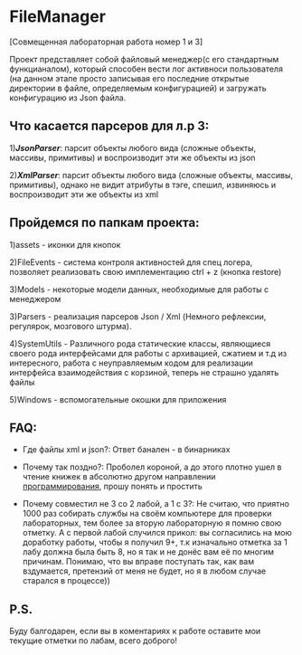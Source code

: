 # FileManager

[Совмещенная лабораторная работа номер 1 и 3]

Проект представляет собой файловый менеджер(с его стандартным функцианалом), который способен вести лог активноси пользователя (на данном этапе просто записывая его последние открытые директории в файле, определяемым конфигурацией)
и загружать конфигурацию из Json файла.

## Что касается парсеров для л.р 3:

  
  1)***JsonParser***:
    парсит объекты любого вида (сложные объекты, массивы, примитивы) и воспроизводит эти же объекты из json
  
  2)***XmlParser***:
    парсит объекты любого вида (сложные объекты, массивы, примитивы), однако не видит атрибуты в тэге, спешил, извиняюсь и воспроизводит эти же объекты из xml
    
    
## Пройдемся по папкам проекта:


1)assets - иконки для кнопок

2)FileEvents - система контроля активностей для спец логера, позволяет реализовать свою имплементацию ctrl + z (кнопка restore)

3)Models - некоторые модели данных, необходимые для работы с менеджером

3)Parsers - реализация парсеров Json / Xml (Немного рефлексии, регулярок, мозгового штурма).

4)SystemUtils - Различного рода статические классы, являющиеся своего рода интерфейсами для работы с архивацией, сжатием и т.д
из интересного, работа с неуправляемым кодом для реализации интерфейса взаимодействия с корзиной, теперь не страшно удалять файлы

5)Windows - вспомогательные окошки для приложения

## FAQ:

* Где файлы xml и json?:
  Ответ банален - в бинарниках

* Почему так поздно?:
  Проболел короной, а до этого плотно ушел в чтение книжек в абсолютно другом направлении [программирования](https://github.com/Denchidlo/OSdev),
 прошу понять и простить

* Почему совместил не 3 со 2 лабой, а 1 с 3?:
  Не считаю, что приятно 1000 раз собирать службы на своём компьютере для проверки лабораторных, тем более за вторую лабораторную
 я помню свою отметку. А с первой лабой случился прикол: вы согласились на мою доработку работы, чтобы я получил 9+, т.к изначально 
 отметка за 1 лабу должна была быть 8, но я так и не донёс вам её по многим причинам. Понимаю, что вы вправе поступать так, как 
 вам вздумается, претензий от меня не будет, но я в любом случае старался в процессе))
 
 ## P.S.
  Буду балгодарен, если вы в коментариях к работе оставите мои текущие отметки по лабам, всего доброго!
